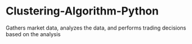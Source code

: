 # Clustering-Algorithm-Python
Gathers market data, analyzes the data, and performs trading decisions based on the analysis

